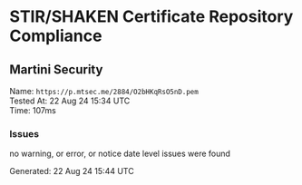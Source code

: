 # STIR/SHAKEN Certificate Repository Compliance

## Martini Security

Name: `https://p.mtsec.me/2884/O2bHKqRsO5nD.pem`\
Tested At: 22 Aug 24 15:34 UTC\
Time: 107ms

### Issues

no warning, or error, or notice date level issues were found

Generated: 22 Aug 24 15:44 UTC